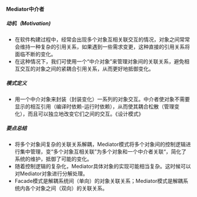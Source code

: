 #### Mediator中介者

##### 动机（Motivation)

- 在软件构建过程中，经常会出现多个对象互相关联交互的情况，对象之间常常会维持一种复杂的引用关系，如果遇到一些需求变更，这种直接的引用关系将面临不断的变化。
- 在这种情况下，我们可使用一个“中介对象”来管理对象间的关联关系，避免相互交互的对象之间的紧耦合引用关系，从而更好地抵御变化。

##### 模式定义

- 用一个中介对象来封装（封装变化）一系列的对象交互。中介者使对象不需要显示的相互引用（编译时依赖-运行时依赖），从而使其耦合松散（管理变化），而且可以独立地改变它们之间的交互。《设计模式》

##### 要点总结

- 将多个对象间复杂的关联关系解耦，Mediator模式将多个对象间的控制逻辑进行集中管理，变“多个对象互相关联”为多个对象和一个中介者关联“，简化了系统的维护，抵御了可能的变化。
- 随着控制逻辑的复杂化，Mediator具体对象的实现可能相当复杂。这时候可以对Mediator对象进行分解处理。
- Facade模式是解耦系统间（单向）的对象关联关系；Mediator模式是解耦系统内各个对象之间（双向）的关联关系。
